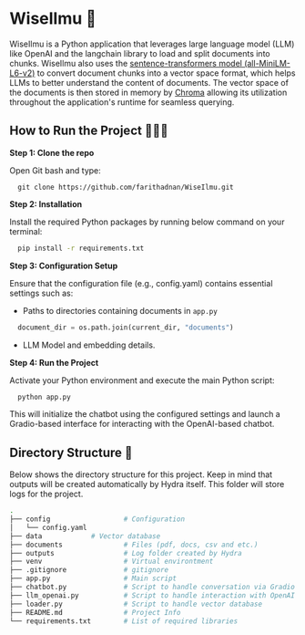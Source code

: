 # WiseIlmu 🧠

WiseIlmu is a Python application that leverages large language model (LLM) like OpenAI and the langchain library to load and split documents into chunks. WiseIlmu also uses the [sentence-transformers model (all-MiniLM-L6-v2)](https://huggingface.co/sentence-transformers/all-MiniLM-L6-v2) to convert document chunks into a vector space format, which helps LLMs to better understand the content of documents. The vector space of the documents is then stored in memory by [Chroma](https://docs.trychroma.com/) allowing its utilization throughout the application's runtime for seamless querying.

## How to Run the Project 🏃🏽‍♂️

**Step 1: Clone the repo**

Open Git bash and type:
```
  git clone https://github.com/farithadnan/WiseIlmu.git
```

**Step 2: Installation** 

Install the required Python packages by running below command on your terminal:
  ```bash
    pip install -r requirements.txt
  ```

**Step 3: Configuration Setup**

Ensure that the configuration file (e.g., config.yaml) contains essential settings such as:
- Paths to directories containing documents in `app.py`
```python
  document_dir = os.path.join(current_dir, "documents")
```
- LLM Model and embedding details.

**Step 4: Run the Project**

Activate your Python environment and execute the main Python script:
```bash
  python app.py
```

This will initialize the chatbot using the configured settings and launch a Gradio-based interface for interacting with the OpenAI-based chatbot.

## Directory Structure 📂

Below shows the directory structure for this project. Keep in mind that outputs will be created automatically by Hydra itself. This folder will store logs for the project.
```bash
.
├── config                  # Configuration
│   └── config.yaml
├── data		    # Vector database
├── documents               # Files (pdf, docs, csv and etc.)
├── outputs                 # Log folder created by Hydra
├── venv                    # Virtual environtment
├── .gitignore              # gitignore
├── app.py                  # Main script
├── chatbot.py              # Script to handle conversation via Gradio
├── llm_openai.py           # Script to handle interaction with OpenAI
├── loader.py               # Script to handle vector database
├── README.md               # Project Info
└── requirements.txt        # List of required libraries
```
